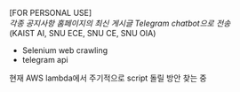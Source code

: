 [FOR PERSONAL USE]  
*각종 공지사항 홈페이지의 최신 게시글 Telegram chatbot으로 전송*   
(KAIST AI, SNU ECE, SNU CE, SNU OIA)  


- Selenium web crawling   
- telegram api


현재 AWS lambda에서 주기적으로 script 돌릴 방안 찾는 중


